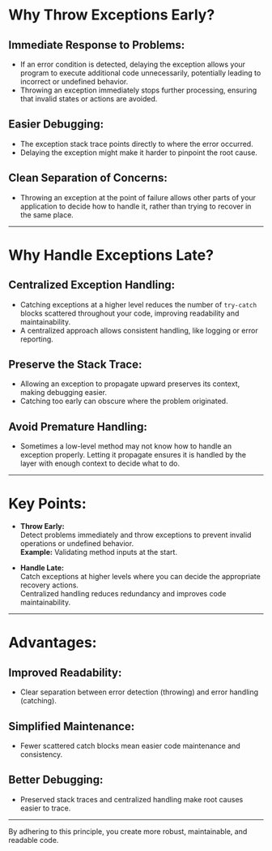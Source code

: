 # Why Throw Exceptions Early?

## Immediate Response to Problems:
- If an error condition is detected, delaying the exception allows your program to execute additional code unnecessarily, potentially leading to incorrect or undefined behavior.
- Throwing an exception immediately stops further processing, ensuring that invalid states or actions are avoided.

## Easier Debugging:
- The exception stack trace points directly to where the error occurred.
- Delaying the exception might make it harder to pinpoint the root cause.

## Clean Separation of Concerns:
- Throwing an exception at the point of failure allows other parts of your application to decide how to handle it, rather than trying to recover in the same place.

---

# Why Handle Exceptions Late?

## Centralized Exception Handling:
- Catching exceptions at a higher level reduces the number of `try-catch` blocks scattered throughout your code, improving readability and maintainability.
- A centralized approach allows consistent handling, like logging or error reporting.

## Preserve the Stack Trace:
- Allowing an exception to propagate upward preserves its context, making debugging easier.
- Catching too early can obscure where the problem originated.

## Avoid Premature Handling:
- Sometimes a low-level method may not know how to handle an exception properly. Letting it propagate ensures it is handled by the layer with enough context to decide what to do.

---

# Key Points:

- **Throw Early:**  
  Detect problems immediately and throw exceptions to prevent invalid operations or undefined behavior.  
  **Example:** Validating method inputs at the start.

- **Handle Late:**  
  Catch exceptions at higher levels where you can decide the appropriate recovery actions.  
  Centralized handling reduces redundancy and improves code maintainability.

---

# Advantages:

## Improved Readability:
- Clear separation between error detection (throwing) and error handling (catching).

## Simplified Maintenance:
- Fewer scattered catch blocks mean easier code maintenance and consistency.

## Better Debugging:
- Preserved stack traces and centralized handling make root causes easier to trace.

---

By adhering to this principle, you create more robust, maintainable, and readable code.